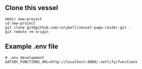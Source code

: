 ## Clone this vessel
```shell
mkdir new-project
cd new-project
git clone git@github.com:corybell/vessel-page-raider.git .
git remote rm origin
```

## Example .env file
```
# .env.development
GATSBY_FUNCTIONS_URL=http://localhost:8888/.netlify/functions
```
